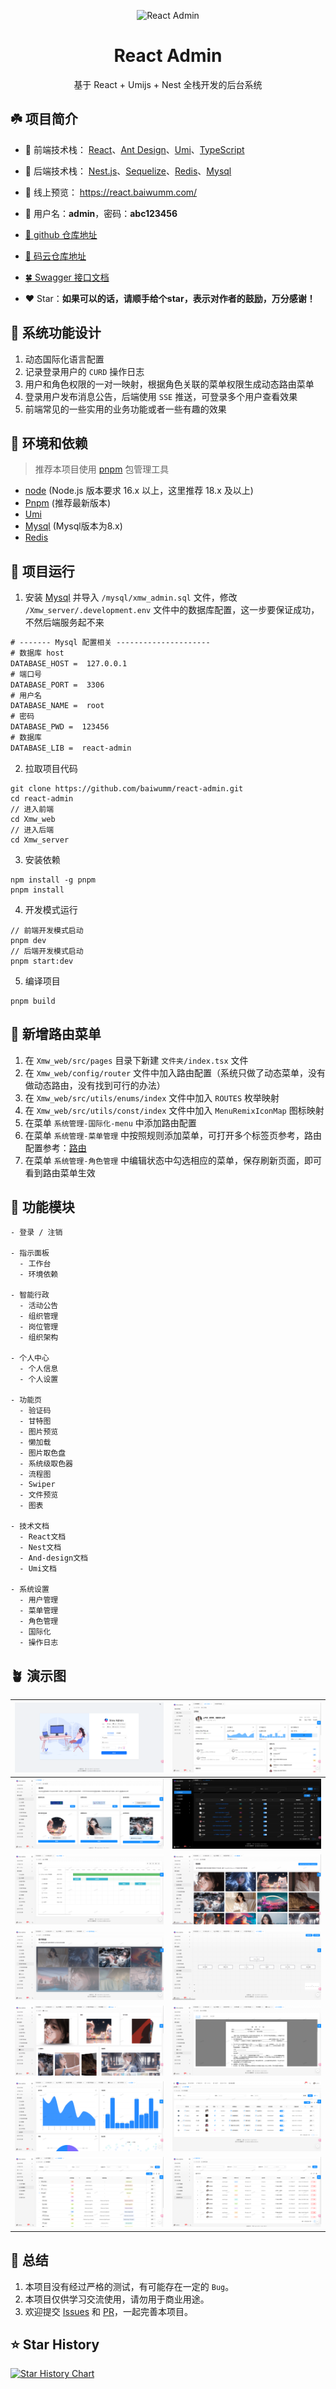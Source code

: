 <p align="center"><img width="100" src="./Xmw_web/public/logo.svg" alt="React Admin"></p>
<h1 align="center">React Admin</h1>
<p align="center">基于 React + Umijs + Nest 全栈开发的后台系统</p>

## ☘️ 项目简介
- 🍁 前端技术栈： [React](https://react.dev/)、[Ant Design](https://ant.design/)、[Umi](https://umijs.org/)、[TypeScript](https://github.com/microsoft/TypeScript)


- 🍁 后端技术栈： [Nest.js](https://docs.nestjs.cn/)、[Sequelize](https://github.com/sequelize/sequelize/)、[Redis](https://github.com/redis/redis/)、[Mysql](https://www.mysql.com/)

- 🍂 线上预览： https://react.baiwumm.com/

- 🍃 用户名：**admin**，密码：**abc123456**

- [🪹 github 仓库地址](https://github.com/baiwumm/react-admin/)

- [🪺 码云仓库地址](https://gitee.com/baiwumm/react-admin/)

- [🍀 Swagger 接口文档](https://react.baiwumm.com/docs)

- ❤️ Star：**如果可以的话，请顺手给个star，表示对作者的鼓励，万分感谢！**

## 🌿 系统功能设计
1. 动态国际化语言配置
2. 记录登录用户的 `CURD` 操作日志
3. 用户和角色权限的一对一映射，根据角色关联的菜单权限生成动态路由菜单
4. 登录用户发布消息公告，后端使用 `SSE` 推送，可登录多个用户查看效果
5. 前端常见的一些实用的业务功能或者一些有趣的效果

## 🌳 环境和依赖
> 推荐本项目使用 [pnpm](https://github.com/pnpm/pnpm/) 包管理工具
- [node](https://nodejs.org/) (Node.js 版本要求 16.x 以上，这里推荐 18.x 及以上)
- [Pnpm](https://github.com/pnpm/pnpm/) (推荐最新版本)
- [Umi](https://umijs.org/)
- [Mysql](https://www.mysql.com/) (Mysql版本为8.x)
- [Redis](https://github.com/redis/redis/)

## 🌴 项目运行
1. 安装 [Mysql](https://www.mysql.com/) 并导入 `/mysql/xmw_admin.sql` 文件，修改 `/Xmw_server/.development.env` 文件中的数据库配置，这一步要保证成功，不然后端服务起不来
```txt
# ------- Mysql 配置相关 ---------------------
# 数据库 host
DATABASE_HOST =  127.0.0.1
# 端口号
DATABASE_PORT =  3306
# 用户名
DATABASE_NAME =  root
# 密码
DATABASE_PWD =  123456
# 数据库
DATABASE_LIB =  react-admin
```

2. 拉取项目代码
```poswrshell
git clone https://github.com/baiwumm/react-admin.git
cd react-admin
// 进入前端
cd Xmw_web
// 进入后端
cd Xmw_server
```

3. 安装依赖
```poswrshell
npm install -g pnpm
pnpm install
```

4. 开发模式运行
```poswrshell
// 前端开发模式启动
pnpm dev
// 后端开发模式启动
pnpm start:dev
```

5. 编译项目
```poswrshell
pnpm build
```

## 🌵 新增路由菜单
1. 在 `Xmw_web/src/pages` 目录下新建 `文件夹/index.tsx` 文件
2. 在 `Xmw_web/config/router` 文件中加入路由配置（系统只做了动态菜单，没有做动态路由，没有找到可行的办法）
3. 在 `Xmw_web/src/utils/enums/index` 文件中加入 `ROUTES` 枚举映射
4. 在 `Xmw_web/src/utils/const/index` 文件中加入 `MenuRemixIconMap` 图标映射
5. 在菜单 `系统管理-国际化-menu` 中添加路由配置
6. 在菜单 `系统管理-菜单管理` 中按照规则添加菜单，可打开多个标签页参考，路由配置参考：[路由](https://umijs.org/docs/guides/routes)
7. 在菜单 `系统管理-角色管理` 中编辑状态中勾选相应的菜单，保存刷新页面，即可看到路由菜单生效

## 🌱 功能模块

```
- 登录 / 注销

- 指示面板
  - 工作台
  - 环境依赖

- 智能行政
  - 活动公告
  - 组织管理
  - 岗位管理
  - 组织架构

- 个人中心
  - 个人信息
  - 个人设置

- 功能页
  - 验证码
  - 甘特图
  - 图片预览
  - 懒加载
  - 图片取色盘
  - 系统级取色器
  - 流程图
  - Swiper
  - 文件预览
  - 图表

- 技术文档
  - React文档
  - Nest文档
  - And-design文档
  - Umi文档

- 系统设置
  - 用户管理
  - 菜单管理
  - 角色管理
  - 国际化
  - 操作日志

```

## 🪴 演示图

| ![](./demo/1.png) | ![](./demo/2.png) |
| ------------- | ------------- |
| ![](./demo/3.png) | ![](./demo/4.png) |
| ![](./demo/5.png) | ![](./demo/6.png) |
| ![](./demo/7.png) | ![](./demo/8.png) |
| ![](./demo/9.png) | ![](./demo/10.png) |
| ![](./demo/11.png) | ![](./demo/12.png) |
| ![](./demo/13.png) | ![](./demo/14.png) |

## 🍄 总结
1. 本项目没有经过严格的测试，有可能存在一定的 `Bug`。
2. 本项目仅供学习交流使用，请勿用于商业用途。
3. 欢迎提交 [Issues](https://github.com/baiwumm/react-admin/issues) 和 [PR](https://github.com/baiwumm/react-admin/pulls)，一起完善本项目。

## ⭐ Star History

[![Star History Chart](https://api.star-history.com/svg?repos=baiwumm/react-admin&type=Date)](https://star-history.com/#baiwumm/react-admin&Date)